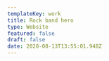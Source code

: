 ```yaml
---
templateKey: work
title: Rock band hero
type: Website
featured: false
draft: false
date: 2020-08-13T13:55:01.948Z
---
```

